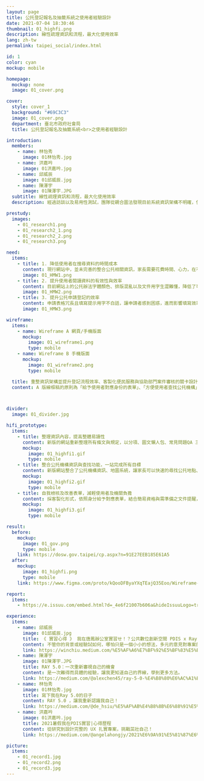 ```yaml
---
layout: page
title: 公托登記報名及抽籤系統之使用者經驗設計
date: 2021-07-04 18:30:46
thumbnail: 01_highfi.png
description: 線性疏理資訊和流程，最大化使用效率
lang: zh-tw
permalink: taipei_social/index.html

id: 1
color: cyan
mockup: mobile

homepage:
  mockup: none
  image: 01_cover.png

cover:
  style: cover_1
  background: "#69C3C3"
  image: 01_cover.png
  department: 臺北市政府社會局
  title: 公托登記報名及抽籤系統<br>之使用者經驗設計

introduction:
  members:
    - name: 林怡秀
      image: 01林怡秀.jpg
    - name: 洪嘉吟
      image: 01洪嘉吟.jpg
    - name: 邱威辰
      image: 01邱威辰.jpg
    - name: 陳澤宇
      image: 01陳澤宇.JPG
  subtitle: 線性疏理資訊和流程，最大化使用效率
  description: 經過訪談以及易用性測試，團隊從親合圖法發現目前系統資訊架構不明確，使用者蒐集資料的成本大，無法快速瞭解重要訊息和做出決策；同時導致使用者在系統上送出錯誤資料的行為，增加了系統後端的處理成本。團隊改善這些問題，將系統架構重新梳理，設計線性「深度為主」的使用者流程。最終目標是幫助使用者更有效的做到「瞭解公托」、「選擇公托」以及「申請公托」。

prestudy:
  images:
    - 01_research1.png
    - 01_research2_1.png
    - 01_research2_2.png
    - 01_research3.png

need:
  items:
    - title: 1. 降低使用者在搜尋資料的時間成本
      content: 現行網站中，並未完善的整合公托相關資訊，家長需要花費時間、心力，在不同平台中穿梭，才能獲得想要的資訊。
      image: 01_HMW1.png
    - title: 2. 提升使用者閱讀資料的有效性與效率
      content: 目前網站上的公托辦法字體顏色、排版混亂以及文件用字生澀難懂，降低了可讀性，也容易造成混淆。
      image: 01_HMW2.png
    - title: 3. 提升公托申請登記的效率
      content: 申請表格冗長且填寫提示用字不白話，讓申請者感到困惑，進而影響填寫效率。
      image: 01_HMW3.png

wireframe:
  items:
    - name: Wireframe A 網頁/手機版面
      mockup:
        image: 01_wireframe1.png
        type: mobile
    - name: Wireframe B 手機版面
      mockup:
        image: 01_wireframe2.png
        type: mobile

  title: 重整資訊架構並提升登記流程效率、客製化便民服務與協助部門案件審核的關卡設計
  content: A 版線框稿的原則為「給予使用者對應身份的表單」、「方便使用者查找公托機構」、「整合公托資訊架構」，著重在整理公托資訊並簡化流程。B 版線在A版原則之外，新增了「自我檢核表」與「公托購物車」的設計，提升使用者在挑選公托上的方便性，並協助降低發生申請案件不符合資格的機率。



divider:
  image: 01_divider.jpg

hifi_prototype:
  items:
    - title: 整理資訊內容，提高整體易讀性
      content: 新版的網站重新整理所有條文與規定，以分項、圖文懶人包、常見問題QA 三種方式呈現，讓初次進入的民眾對公托時程與規定一目了然。
      mockup:
        image: 01_highfi1.gif
        type: mobile
    - title: 整合公托機構資訊與查找功能，一站完成所有目標
      content: 新版網站整合了公托機構資訊、地圖系統，讓家長可以快速的尋找公托地點、評鑑、候補名單等相關重要資訊。而收藏列表和購物車，方便家長在有限的時間裡，比較、記錄想要的公托，並迅速完成登記。
      mockup:
        image: 01_highfi2.gif
        type: mobile
    - title: 自我檢核及改善表單，減輕使用者及機關負擔
      content: 採客製化形式，依照身分給予對應表單，結合簡易資格與需準備之文件提醒，降低不合格案件發生率。
      mockup:
        image: 01_highfi3.gif
        type: mobile

result:
  before:
    mockup:
      image: 01_gov.png
      type: mobile
    link: https://dosw.gov.taipei/cp.aspx?n=91E27EEB185E61A5
  after: 
    mockup:
      image: 01_highfi.png
      type: mobile
    link: https://www.figma.com/proto/kQooDFByaYXqTEajQ35Eoo/Wireframe-Hi-Fi-Prototype-V2?page-id=56%3A259&node-id=77%3A1392&viewport=243%2C48%2C0.02&scaling=min-zoom&starting-point-node-id=77%3A1392&hide-ui=1

report:
  items: 
    - https://e.issuu.com/embed.html?d=_4e6f21007b606a&hideIssuuLogo=true&pageLayout=singlePage&u=pdis.tw

experience:
  items:
    - name: 邱威辰
      image: 01邱威辰.jpg
      title: 《 實習心得 》 我在唐鳳辦公室實習ㄝ！？公共數位創新空間 PDIS x Ray 5.0 見習計畫（上）
      content: 不管你的背景或經驗試如何，哪怕只是一個小小的想法，多元的意見對專案的執行是絕對有幫助的
      link: https://winchiu.medium.com/%E5%AF%A6%E7%BF%92%E5%BF%83%E5%BE%97-%E6%88%91%E5%9C%A8%E5%94%90%E9%B3%B3%E8%BE%A6%E5%85%AC%E5%AE%A4%E5%AF%A6%E7%BF%92%E3%84%9D-%E5%85%AC%E5%85%B1%E6%95%B8%E4%BD%8D%E5%89%B5%E6%96%B0%E7%A9%BA%E9%96%93-pdis-x-ray-5-0-%E8%A6%8B%E7%BF%92%E8%A8%88%E7%95%AB-%E4%B8%8A-69c5ff8146a0
    - name: 陳澤宇
      image: 01陳澤宇.JPG
      title: RAY 5.0：一次重新審視自己的機會
      content: 是一次難得而具體的經驗，讓我更知道自己的界線，學到更多方法。
      link: https://medium.com/@alexchen45/ray-5-0-%E4%B8%80%E6%AC%A1%E9%87%8D%E6%96%B0%E5%AF%A9%E8%A6%96%E8%87%AA%E5%B7%B1%E7%9A%84%E6%A9%9F%E6%9C%83-fa48693fcd8b
    - name: 林怡秀
      image: 01林怡秀.jpg
      title: 寫下我在Ray 5.0的日子
      content: RAY 5.0 ，讓我重新認識我自己！
      link: https://medium.com/@de_hsiu/%E5%AF%AB%E4%B8%8B%E6%88%91%E5%9C%A8ray-5-0%E7%9A%84%E6%97%A5%E5%AD%90-9605ccb3a018
    - name: 洪嘉吟
      image: 01洪嘉吟.jpg
      title: 2021暑假我在PDIS實習|心得歷程
      content: 從研究到設計完整的 UX 扎實專案，挑戰茁壯自己！
      link: https://medium.com/@angelahongjy/2021%E6%9A%91%E5%81%87%E6%88%91%E5%9C%A8pdis%E5%AF%A6%E7%BF%92-%E5%BF%83%E5%BE%97%E6%AD%B7%E7%A8%8B-40e65923f5a4

picture:
  items:
    - 01_record1.jpg
    - 01_record2.png
    - 01_record3.jpg
---
```

